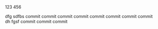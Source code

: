 123
456

dfg sdfbs
commit
commit
commit
commit
commit
commit
commit
commit
dh fgsf
commit
commit
commit
